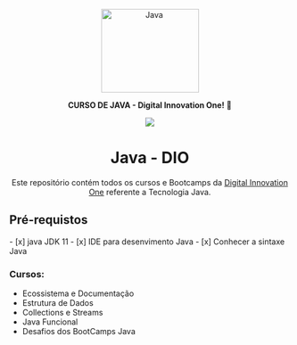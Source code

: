 <p align="center">
  <a href="https://www.oracle.com/br/java/">
    <img src="https://cdn.jsdelivr.net/gh/devicons/devicon/icons/java/java-original-wordmark.svg" height="150" width="175" alt="Java" />
  </a>
</p>

<p align="center"><b>CURSO DE JAVA - Digital Innovation One!</b> 🚀</p>

<div align="center">

<a href="https://www.oracle.com/java/technologies/downloads/#java11"><img src="https://img.shields.io/badge/openJDK-v%2011.0.11-orange?style=for-the-badge&logo=java"/></a>
</div>

  <h1 align="center">Java - DIO</h1>
  <p align="center" style="indent-text">Este repositório contém todos os cursos e Bootcamps da <a href="https://web.dio.me/home">Digital Innovation One</a> referente a Tecnologia Java.<p>

<h2><b>Pré-requistos</b></h2>
- [x] java JDK 11
- [x] IDE para desenvimento Java
- [x] Conhecer a sintaxe Java


<h3>Cursos: </h3>

<!--ts-->
  * Ecossistema e Documentação
  * Estrutura de Dados
  * Collections e Streams
  * Java Funcional
  * Desafios dos BootCamps Java
<!--te-->
